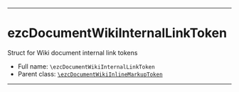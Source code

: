 ***

# ezcDocumentWikiInternalLinkToken

Struct for Wiki document internal link tokens

* Full name: `\ezcDocumentWikiInternalLinkToken`
* Parent class: [`\ezcDocumentWikiInlineMarkupToken`](./ezcDocumentWikiInlineMarkupToken.md)

***

